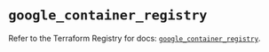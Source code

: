 # `google_container_registry`

Refer to the Terraform Registry for docs: [`google_container_registry`](https://registry.terraform.io/providers/hashicorp/google-beta/6.5.0/docs/resources/google_container_registry).
